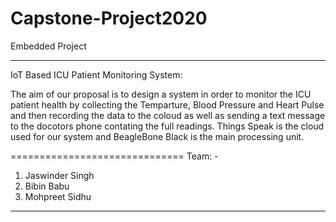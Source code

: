 # Capstone-Project2020
Embedded Project 

--------------------------------------------------------------------------------------------------------------------
IoT Based ICU Patient Monitoring System:


The aim of our proposal is to design a system in order to monitor the ICU patient health by collecting the Temparture, Blood Pressure and Heart Pulse and then recording the data to the coloud as well as sending a text message to the docotors phone contating the full readings.
Things Speak is the cloud used for our system and BeagleBone Black is the main processing unit.

==============================
Team: -
1. Jaswinder Singh
2. Bibin Babu
3. Mohpreet Sidhu

------------------------------
